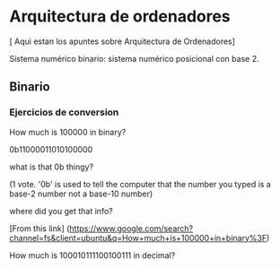 # Arquitectura de ordenadores
[
Aqui estan los apuntes sobre Arquitectura de Ordenadores]



Sistema numérico binario: sistema numérico posicional con base 2.


## Binario



### Ejercicios de conversion

How much is 100000 in binary?

0b11000011010100000

what is that 0b thingy?

(1 vote. '0b' is used to tell the computer that the number you typed is a base-2 number not a base-10 number) 

where did you get that info? 

[From this link] (https://www.google.com/search?channel=fs&client=ubuntu&q=How+much+is+100000+in+binary%3F)

How much is 100010111100100111 in decimal?

